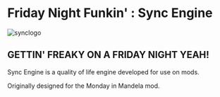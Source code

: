 # Friday Night Funkin' : Sync Engine

![synclogo](https://user-images.githubusercontent.com/61308063/151975421-4daaf5ac-d477-48a3-bebb-079a1d034de1.png)

## GETTIN' FREAKY ON A FRIDAY NIGHT YEAH!
Sync Engine is a quality of life engine developed for use on mods.

Originally designed for the Monday in Mandela mod.
